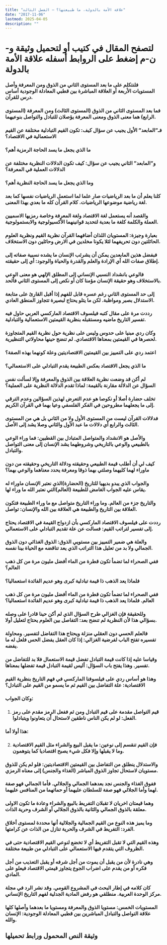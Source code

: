 ```yaml
---
title: "علاقة الأمة بالدولة، ما طبيعتها؟ – الفصل الثالث"
date: "2017-11-06"
lastmod: 2025-04-05
description: ""
---
```

# **لتصفح المقال في كتيب أو لتحميل وثيقة و-ن-م إضغط على الروابط أسفله** **علاقة الأمة بالدولة**

### فلنتكلم على ما بعد المستوى الثاني من الذوق ومن المعرفة وأصل المستويات الأربعة أو العلاقة المباشرة بين قطبي المعادلة الوجودية أساس درس للقرآن.

### فما بعد المستوى الثاني من الذوق (المستوى الثالث) ومن المعرفة (المستوى الرابع) هما معنى الذوق ومعنى المعرفة يؤصلان للتبادل والتواصل بنوعيهما.

### فـ”المابعد” الأول يجيب عن سؤال كيف: تكون القيم التبادلية مختلفة عن القيم الاستعمالية في الاقتصاد؟

### ما الذي يجعل ما يسد الحاجة الرمزية أهم؟

### و”المابعد” الثاني يجيب عن سؤال: كيف تكون الدلالات النظرية مختلفة عن الدلالات العملية في المعرفة؟

### وما الذي يجعل ما يسد الحاجة النظرية أهم؟

### كلنا يعلم أن ما بعد الرياضيات صار علما لما استعمل الرياضيات نفسها كما بعد لغة رياضية موضوعها الرياضيات. كلام القرآن كله ما بعدي بهذا المعنى.

### والقصد أنه يستعمل لغة الاقتصاد ولغة المعرفة وخاصة رمزيها الاسميين العملة والكلمة كلغة ما بعدية لتحديد قوانينهما الأكسيولوجية والابستمولوجية.

### بعبارة وجيزة: المستويان اللذان أضافهما القرآن نظرية القيم ونظرية العلوم الحائلتين دون تحريفهما لئلا يكونا مخلدين في الارض وحائلين دون الاستخلاف.

### فبفضل هذين المابعدين يمكن أن يشرئب الإنسان ما يشده نسبية صفاته إلى إطلاق صفات الله أي الإرادة والعلم والقدرة والحياة والوجود: أي إلى حقيقته.

### فالوعي بانشداد النسبي الإنساني إلى المطلق الإلهي هو معنى الوعي بالاستخلاف وهو حقيقة الإنسان مؤمنا كان أو نكص إلى المستوى الثاني فألحد.

### إلى حد المستوى الثاني رغم عسره قابل للفهم إذا أقبل القارئ على متابعة الاستدلال بصبر ومواظبة. لكن ما يتلو يحتاج لبصيرة تتجاوز المنطق العادي.

### رددت مرة على مقال كتبه فيلسوف الاقتصاد الماركسي العربي حاول فيه تفسير التاريخ ماضيه ومستقبله بنظرية القيمتين الاستعمالية والتبادلية.

### وكان ردي مبنيا على حدوس وليس على نظرية حول نظرية القيم المتجاوزة لحصرها في القيمتين بمعناها الاقتصادي. لم تنضج حينها محاولاتي التنظيرية.

### اعتمد ردي على التمييز بين القيمتين الاقتصاديتين وعلة كونهما بهذه الصفة؟

### ما الذي يجعل الاقتصاد بعكس الطبيعة يقدم التبادلي على الاستعمالي؟

### لم أكن قد وضعت نظرية العلاقة بين الذوق والمعرفة وإلا لسألت نفس السؤال عن الدلالة مقارنة بالقيمة: لماذا تقدم الدلالة النظرية على العملية؟

### تخلف حضارة أصلا أو نكوصا هو عدم التعرض لهذين السؤالين وعدم الترقي إلى ما يجعلهما مطروحين في الفكر الفلسفي وعيا بهما في القرآن الكريم.

### فدلالات القرآن ليست من المستوى الأول ولا من الثاني بل هي من المستوى الثالث والرابع أي دلالات ما عبد الأول والثاني وصلا يشد إلى الأصل.

### والأصل هو الانشداد والمتواصل المتبادل بين القطبين: فما وراء الوعي بالطبيعي والوعي بالتاريخي وشروطهما يشد الإنسان إلى معنى التواصل والتبادل.

### كيف لي أن أطلب قيمة الطبيعي وحقيقته ودلالة التاريخي وحقيقته من دون ماوراء لهما كليهما وصلتي بهما ذوقا ومعرفة يحدد معناهما والوعي بهما؟

### والجواب الذي يبدو بديهيا للتاريخ (الحضارة)الذي نعتبر الإنسان ماوراء له يقاس عليه الجواب الغامض للطبيعة (العالم)التي نعتبر الله ما وراء لها.

### والتاريخ جزء من العالم. وما وراء التاريخ متواصل مع ما وراء الطبيعة فتكون العلاقة بين التاريخ والطبيعة هي العلاقة بين الله والإنسان: تواصل.

### رددت على فيلسوف الاقتصاد الماركسي بأن ازدواج القيمة في الاقتصاد يحتاج إلى تفسير لتراتب القيم: فسالت عن علة تقديم التبادلي على الاستعمالي.

### والعلة هي ضمير التمييز بين مستويي الذوق: الذوق الغذائي دون الذوق الجمالي ولا بد من تعليل هذا التراتب الذي يعد تناقضه مع الحياة بينا نفسه.

### ففي الصحراء لما تضمأ تكون قطرة من الماء أفضل مليون مرة من كل ذهب العالم؟

### فلماذا يعد الذهب ذا قيمة تبادلية كبرى وهو عديم الفائدة استعماليا؟

### ففي الصحراء لما تضمأ تكون قطرة من الماء أفضل مليون مرة من كل ذهب العالم. فلماذا يعد الذهب ذا قيمة تبادلية كبرى وهو عديم الفائدة استعماليا؟

### وللحقيقة فإن الغزالي طرح السؤال الذي لم أكن حينا قادرا على وصله بسؤالي هذا لأن النظرية لم تنضح بعد: التفاصل بين العلوم يحتاج لتعليل أولا.

### فالعلم الحسي دون العقلي منزلة ويحتاج هذا التفاضل لتفسير. ومحاولة تفسيره تفتح الباب لفرضية الغزالي: إذا كان العقل يفضل الحس فلعل له ما يفضه.

### وقياسا عليه إذا كانت قيمة التبادل تفضل قيمة الاستعمال فلا بد للتفاضل من تفسير. وهذا يفتح باب السؤال: أليس لقيمة التبادل قيمة تفضلها بمعناها.

### وهذا هو أساس ردي على فيلسوفنا الماركسي في فهم التاريخ بنظرية القيم الاقتصادية: علة التفاضل بين القيم ثم ما يسمو من القيم على التبادل؟

### وكان الجواب:

1. ### قيم التواصل مقدمة على قيم التبادل ومن ثم ففعل الرمز مقدم على رمز الفعل: لو لم يكن الناس ناطقين لاستحال أن يتعاونوا ويتبادلوا.

### هذا أولا أما:

2. ### فإن القيم تنقسم إلى نوعين: ما يقبل البيع والشراء مثل القيم الاقتصادية وما لا يقبلها وإلا فكل شيء يصبح اقتصاديا كما يتوهمون.

### والاستدلال ينطلق من التفاضل بين القيمتين الاقتصاديتين: فلو لم يكن للذوق مستويان لاستحال تجاوز الذوق المباشر (الغذاء والجنس) إلى معناه الرمزي.

### ففوق الغذاء والجنس نجد بعدهما الجمالي والجلالي. فأما الجمالي فهو صفة لهما وأما الجلالي فهو صفة للسلطان عليهما أو حماتهما من المنافس عليهما.

### وهما قيمتان اخريان لا تقبلان التفريط بالبيع والشراء وعادة ما تكون الاولى معلقة بالذوق الجمالي والثانية بالذوق الجلالي أو الشرف وحرية الذات.

### وما يميز هذه النوع من القيم الجمالية والجلالية أنها محددة لمستوى أخلاق الفرد: التفريط في الشرف والحرية تنازل من الذات عن كرامتها.

### وهذه القيم التي لا تقبل التفريط أي لا تخضع لنوعي القيم الاقتصادية حتى في الظروف التي يتقدم فيها الاستعمالي على التبادلي من طبيعة مختلفة.

### وهي نادرة لأن من يقبل أن يموت من أجل شرفه أو يقبل التعذيب من أجل فكره أو من يقدم على اضراب الجوع يتجاوز قيمتي الاقتصاد فيعلو على المادي.

### كان كلامه في إطار البحث في المشروع القومي. وقد نشر الرد في مجلة مركز الوحدة العربية. منطلقي هو رفض المادية الجدلية لفهم التاريخ الإنساني.

### المستويات الخمس: مستويا الذوق والمعرفة ومستويا ما بعدهما وأصلها كلها علاقة التواصل والتبادل المباشرين بين قطبي المعادلة الوجودية: الإنسان والله.

## وثيقة النص المحمول ورابط تحميلها

###
